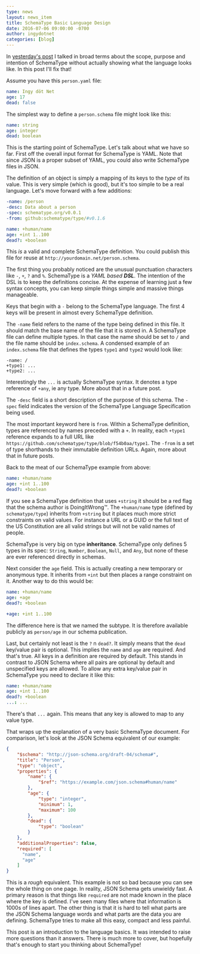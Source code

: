 ```yaml
---
type: news
layout: news_item
title: SchemaType Basic Language Design
date: 2016-07-06 09:00:00 -0700
author: ingydotnet
categories: [blog]
---
```


In [yesterday's post](/news/2016/07/05/schematype-can-you-define-that/) I
talked in broad terms about the scope, purpose and intention of SchemaType
without actually showing what the language looks like.  In this post I'll fix
that!

Assume you have this `person.yaml` file:

```yaml
name: Ingy döt Net
age: 17
dead: false
```

The simplest way to define a `person.schema` file might look like this:

```yaml
name: string
age: integer
dead: boolean
```

This is the starting point of SchemaType. Let's talk about what we have so far.
First off the overall input format for SchemaType is YAML. Note that since JSON
is a proper subset of YAML, you could also write SchemaType files in JSON.

The definition of an object is simply a mapping of its keys to the _type_ of
its value. This is very simple (which is good), but it's too simple to be a
real language. Let's move forward with a few additions:

```yaml
-name: /person
-desc: Data about a person
-spec: schematype.org/v0.0.1
-from: github:schematype/type/#v0.1.6

name: +human/name
age: +int 1..100
dead?: +boolean
```

This _is_ a valid and complete SchemaType definition. You could publish this
file for reuse at `http://yourdomain.net/person.schema`.

The first thing you probably noticed are the unusual punctuation characters
like `-`, `+`, `?` and `%`. SchemaType is a _YAML based **DSL**_. The intention
of the DSL is to keep the definitions concise. At the expense of learning just
a few syntax concepts, you can keep simple things simple and massive things
manageable.

Keys that begin with a `-` belong to the SchemaType language. The first 4 keys
will be present in almost every SchemaType definition.

The `-name` field refers to the name of the type being defined in this file. It
should match the base name of the file that it is stored in. A SchemaType file
can define multiple types. In that case the name should be set to `/` and the
file name should be `index.schema`. A condensed example of an `index.schema`
file that defines the types `type1` and `type2` would look like:

```
-name: /
+type1: ...
+type2: ...
```

Interestingly the `...` is actually SchemaType syntax. It denotes a type
reference of `+any`, ie any type. More about that in a future post.

The `-desc` field is a short description of the purpose of this schema. The
`-spec` field indicates the version of the SchemaType Language Specification
being used.

The most important keyword here is `from`. Within a SchemaType definition,
types are referenced by names preceded with a `+`. In reality, each `+type1`
reference expands to a full URL like
`https://github.com/schematype/type/blob/f54b0aa/type1`. The `-from` is a set
of type shorthands to their immutable definition URLs. Again, more about that
in future posts.

Back to the meat of our SchemaType example from above:

```yaml
name: +human/name
age: +int 1..100
dead?: +boolean
```

If you see a SchemaType definition that uses `+string` it should be a red flag
that the schema author is DoingItWrong™. The `+human/name` type (defined by
`schematype/type`) inherits from `+string` but it places much more strict
constraints on valid values. For instance a URL or a GUID or the full text of
the US Constitution are all valid strings but will not be valid names of
people.

SchemaType is very big on type **inheritance**. SchemaType only defines 5 types
in its spec: `String`, `Number`, `Boolean`, `Null`, and `Any`, but none of
these are ever referenced directly in schemas.

Next consider the `age` field. This is actually creating a new temporary or
anonymous type. It inherits from `+int` but then places a range constraint on
it. Another way to do this would be:

```yaml
name: +human/name
age: +age
dead?: +boolean

+age: +int 1..100
```

The difference here is that we named the subtype. It is therefore available
publicly as `person/age` in our schema publication.

Last, but certainly not least is the `?` n `dead?`. It simply means that the
`dead` key/value pair is optional. This implies the `name` and `age` are
required. And that's true. All keys in a definition are required by default.
This stands in contrast to JSON Schema where all pairs are optional by default
and unspecified keys are allowed. To allow any extra key/value pair in
SchemaType you need to declare it like this:

```yaml
name: +human/name
age: +int 1..100
dead?: +boolean
...: ...
```

There's that `...` again. This means that any key is allowed to map to any
value type.

That wraps up the explanation of a very basic SchemaType document. For
comparison, let's look at the JSON Schema equivalent of our example:

```json
{
    "$schema": "http://json-schema.org/draft-04/schema#",
    "title": "Person",
    "type": "object",
    "properties": {
        "name": {
            "$ref": "https://example.com/json.schema#human/name"
        },
        "age": {
            "type": "integer",
            "minimum": 1,
            "maximum": 100
        },
        "dead": {
            "type": "boolean"
        }
    },
    "additionalProperties": false,
    "required": [
      "name",
      "age"
    ]
}
```

This is a _rough_ equivalent. This example is not so bad because you can see
the whole thing on one page. In reality, JSON Schema gets unwieldy fast. A
primary reason is that things like `required` are not made known in the place
where the key is defined. I've seen many files where that information is 1000s
of lines apart. The other thing is that it is hard to tell what parts are the
JSON Schema language words and what parts are the data you are defining.
SchemaType tries to make all this easy, compact and less painful.

This post is an introduction to the language basics. It was intended to raise
more questions than it answers. There is much more to cover, but hopefully
that's enough to start you thinking about SchemaType!
